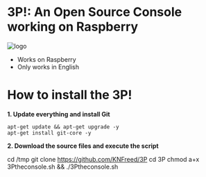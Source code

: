 # 3P!: An Open Source Console working on Raspberry
![logo](https://github.com/KNFreed/3P.github.io/raw/master/img/logo.png)

* Works on Raspberry
* Only works in English

# How to install the 3P!

**1. Update everything and install Git**

```
apt-get update && apt-get upgrade -y
apt-get install git-core -y
```

**2. Download the source files and execute the script**

cd /tmp
git clone https://github.com/KNFreed/3P
cd 3P
chmod a+x 3Ptheconsole.sh && ./3Ptheconsole.sh



